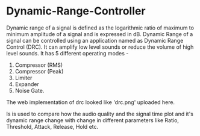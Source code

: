 # Dynamic-Range-Controller


Dynamic range of a signal is defined as the logarithmic ratio of maximum to minimum amplitude of a signal and is expressed in dB.
Dynamic Range of a signal can be controlled using an application named as Dynamic Range Control (DRC). It can amplify low level sounds or reduce the volume of high level sounds. It has 5 different operating modes - 
1. Compressor (RMS)
2. Compressor (Peak)
3. Limiter
4. Expander
5. Noise Gate.

The web implementation of drc looked like 'drc.png' uploaded here.

Is is used to compare how the audio quality and the signal time plot and it's dynamic range change with change in different parameters like Ratio, Threshold, Attack, Release, Hold etc.

